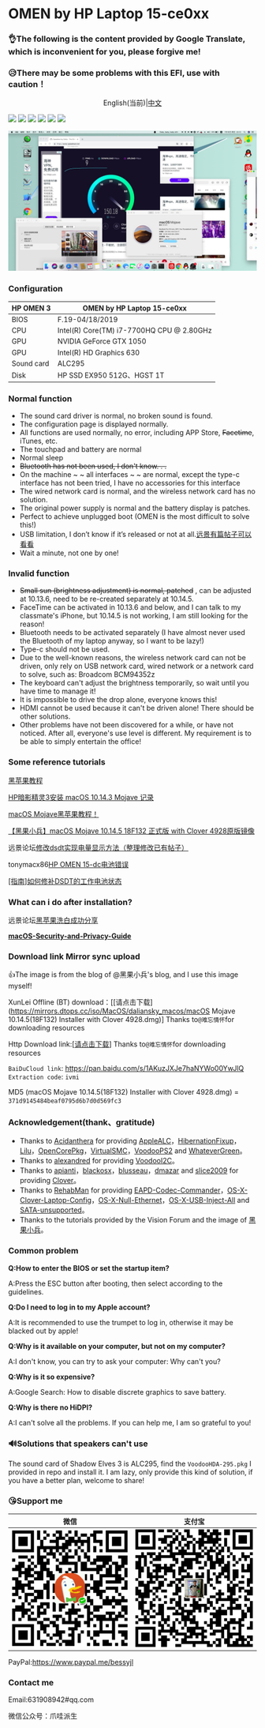 # OMEN by HP Laptop 15-ce0xx

### **👌The following is the content provided by Google Translate, which is inconvenient for you, please forgive me!**

### 😥There may be some problems with this EFI, use with caution！

<p><center>English(当前)|<a href="https://github.com/bessyjl/HP-OMEN-3-Hackintosh/blob/master/zh_CN_README.md">中文</a></center></p>

[![](https://img.shields.io/badge/License-GPL--3.0-brightgreen.svg)](https://github.com/bessyjl/HP-OMEN-3-Hackintosh/blob/master/LICENSE)
[![](https://img.shields.io/badge/license-Anti%20996-blue.svg)](https://github.com/996icu/996.ICU/blob/master/LICENSE)
[![](https://img.shields.io/badge/platform-markdown-blue.svg)](https://shields.io/category/chat)
[![](https://img.shields.io/badge/%E5%8D%9A%E5%AE%A2-%E6%AC%A2%E8%BF%8E%E8%AE%BF%E9%97%AE-orange.svg)](https://www.52bess.com/)
[![](https://img.shields.io/badge/%E5%BE%AE%E4%BF%A1%E5%85%AC%E4%BC%97%E5%8F%B7-%E7%88%AA%E5%93%87%E6%B4%BE%E7%94%9F-lightgrey.svg)]()
[![](https://img.shields.io/badge/link-996.icu-red.svg)](https://996.icu)

![](images/IMG_20190716_095724.jpg)

### Configuration

| HP OMEN 3  | OMEN by HP Laptop 15-ce0xx                |
| ---------- | ----------------------------------------- |
| BIOS       | F.19-04/18/2019                           |
| CPU        | Intel(R) Core(TM) i7-7700HQ CPU @ 2.80GHz |
| GPU        | NVIDIA GeForce GTX 1050                   |
| GPU        | Intel(R) HD Graphics 630                  |
| Sound card | ALC295                                    |
| Disk       | HP SSD EX950 512G、HGST 1T                |

### Normal function

- The sound card driver is normal, no broken sound is found.
- The configuration page is displayed normally.
- All functions are used normally, no error, including APP Store, ~~Facetime~~, iTunes, etc.
- The touchpad and battery are normal
- Normal sleep
- ~~Bluetooth has not been used, I don't know. . .~~
- On the machine ~ ~ all interfaces ~ ~ are normal, except the type-c interface has not been tried, I have no accessories for this interface
- The wired network card is normal, and the wireless network card has no solution.
- The original power supply is normal and the battery display is patches.
- Perfect to achieve unplugged boot (OMEN is the most difficult to solve this!)
- USB limitation, I don’t know if it’s released or not at all.[远景有篇帖子可以看看](http://bbs.pcbeta.com/viewthread-1804129-1-1.html)
- Wait a minute, not one by one!

### Invalid function

- ~~Small sun (brightness adjustment) is normal, patched~~ , can be adjusted at 10.13.6, need to be re-created separately at 10.14.5.
- FaceTime can be activated in 10.13.6 and below, and I can talk to my classmate's iPhone, but 10.14.5 is not working, I am still looking for the reason!
- Bluetooth needs to be activated separately (I have almost never used the Bluetooth of my laptop anyway, so I want to be lazy!)
- Type-c should not be used.
- Due to the well-known reasons, the wireless network card can not be driven, only rely on USB network card, wired network or a network card to solve, such as: Broadcom BCM94352z
- The keyboard can't adjust the brightness temporarily, so wait until you have time to manage it!
- It is impossible to drive the drop alone, everyone knows this!
- HDMI cannot be used because it can't be driven alone! There should be other solutions.
- Other problems have not been discovered for a while, or have not noticed. After all, everyone's use level is different. My requirement is to be able to simply entertain the office!

### Some reference tutorials

[黑苹果教程](https://www.52bess.com/clover.html)

[HP暗影精灵3安装 macOS 10.14.3 Mojave 记录](https://mp.weixin.qq.com/s/oPAwyR9WafBcg0N-raPWYw)

[macOS Mojave黑苹果教程！](https://mp.weixin.qq.com/s/st7feN-yHfDcvCEngvbIEw)

[【黑果小兵】macOS Mojave 10.14.5 18F132 正式版 with Clover 4928原版镜像](https://blog.daliansky.net/macOS-Mojave-10.14.5-18F132-official-version-with-Clover-4928-original-image.html)

远景论坛[修改dsdt实现电量显示方法（整理修改已有帖子）](http://bbs.pcbeta.com/viewthread-1778499-1-1.html)

tonymacx86[HP OMEN 15-dc电池错误](https://www.tonymacx86.com/threads/solved-hp-omen-15-dc-battery-error.263814/#post-1841023)

[[指南]如何修补DSDT的工作电池状态](https://www.tonymacx86.com/threads/guide-how-to-patch-dsdt-for-working-battery-status.116102/)

### What can i do after installation?

远景论坛[黑苹果洗白成功分享](http://bbs.pcbeta.com/viewthread-1798846-1-1.html)

**[macOS-Security-and-Privacy-Guide](https://github.com/drduh/macOS-Security-and-Privacy-Guide)**

### Download link Mirror sync upload

👍The image is from the blog of @黑果小兵's blog, and I use this image myself!

XunLei Offline (BT) download：[[请点击下载](https://mirrors.dtops.cc/iso/MacOS/daliansky_macos/macOS Mojave 10.14.5(18F132) Installer with Clover 4928.dmg)] Thanks to`@难忘情怀`for downloading resources

Http Download link:[[请点击下载](https://mirrors.dtops.cc/iso/MacOS/daliansky_macos/)] Thanks to`@难忘情怀`for downloading resources

`BaiDuCloud link`: <https://pan.baidu.com/s/1AKuzJXJe7haNYWo00YwJlQ> `Extraction code`: `ivmi`

MD5 (macOS Mojave 10.14.5(18F132) Installer with Clover 4928.dmg) = `371d9145484beaf0795d6b7d0d569fc3`

### Acknowledgement(thank、gratitude)

- Thanks to [Acidanthera](https://github.com/acidanthera) for providing [AppleALC](https://github.com/acidanthera/AppleALC)，[HibernationFixup](https://github.com/acidanthera/HibernationFixup)，[Lilu](https://github.com/acidanthera/Lilu)，[OpenCorePkg](https://github.com/acidanthera/OpenCorePkg)，[VirtualSMC](https://github.com/acidanthera/VirtualSMC)，[VoodooPS2](https://github.com/acidanthera/VoodooPS2) and [WhateverGreen](https://github.com/acidanthera/WhateverGreen)。
- Thanks to [alexandred](https://github.com/alexandred) for providing [VoodooI2C](https://github.com/alexandred/VoodooI2C)。
- Thanks to [apianti](https://sourceforge.net/u/apianti)，[blackosx](https://sourceforge.net/u/blackosx)，[blusseau](https://sourceforge.net/u/blusseau)，[dmazar](https://sourceforge.net/u/dmazar) and [slice2009](https://sourceforge.net/u/slice2009) for providing [Clover](https://sourceforge.net/projects/cloverefiboot)。
- Thanks to [RehabMan](https://github.com/RehabMan) for providing [EAPD-Codec-Commander](https://github.com/RehabMan/EAPD-Codec-Commander)，[OS-X-Clover-Laptop-Config](https://github.com/RehabMan/OS-X-Clover-Laptop-Config)，[OS-X-Null-Ethernet](https://github.com/RehabMan/OS-X-Null-Ethernet)，[OS-X-USB-Inject-All](https://github.com/RehabMan/OS-X-USB-Inject-All) and [SATA-unsupported](https://github.com/RehabMan/hack-tools/tree/master/kexts/SATA-unsupported.kext)。
- Thanks to the tutorials provided by the Vision Forum and the image of [黑果小兵](https://github.com/daliansky)。

### Common problem

**Q:How to enter the BIOS or set the startup item?**

A:Press the ESC button after booting, then select according to the guidelines.

**Q:Do I need to log in to my Apple account?**

A:It is recommended to use the trumpet to log in, otherwise it may be blacked out by apple!

**Q:Why is it available on your computer, but not on my computer?**

A:I don't know, you can try to ask your computer: Why can't you?

**Q:Why is it so expensive?**

A:Google Search: How to disable discrete graphics to save battery.

**Q:Why is there no HiDPI?**

A:I can't solve all the problems. If you can help me, I am so grateful to you!

### 🔊Solutions that speakers can't use

The sound card of Shadow Elves 3 is ALC295, find the `VoodooHDA-295.pkg` I provided in repo and install it. I am lazy, only provide this kind of solution, if you have a better plan, welcome to share!

### 😘Support me

| 微信                      | 支付宝                 |
| ------------------------- | ---------------------- |
| ![](images/WeiXinPay.png) | ![](images/AliPay.png) |

PayPal:https://www.paypal.me/bessyjl

### Contact me

Email:631908942#qq.com

微信公众号：爪哇派生
